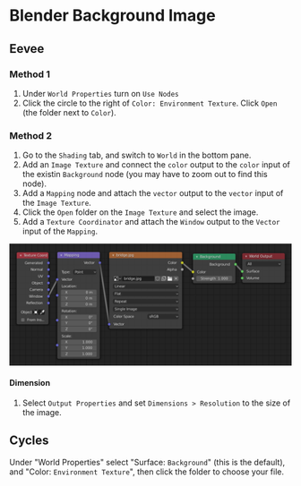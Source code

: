 # Blender Background Image

## Eevee

### Method 1

1. Under `World Properties` turn on `Use Nodes`
2. Click the circle to the right of `Color: Environment Texture`. Click `Open` (the folder next to `Color`).

### Method 2

1. Go to the `Shading` tab, and switch to `World` in the bottom pane.
2. Add an `Image Texture` and connect the `color` output to the `color` input of the existin `Background` node (you may have to zoom out to find this node).
3. Add a `Mapping` node and attach the `vector` output to the `vector` input of the `Image Texture`.
4. Click the `Open` folder on the `Image Texture` and select the image.
5. Add a `Texture Coordinator` and attach the `Window` output to the `Vector` input of the `Mapping`.

![Background Image Nodes](assets/blender-background-image-nodes.png)

#### Dimension

1. Select `Output Properties` and set `Dimensions > Resolution` to the size of the image.

## Cycles

Under "World Properties" select "Surface: `Background`" (this is the default), and "Color: `Environment Texture`", then click the folder to choose your file.
